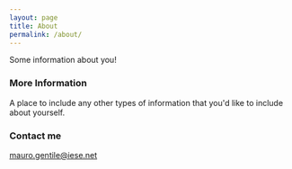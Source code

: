 ```yaml
---
layout: page
title: About
permalink: /about/
---
```


Some information about you!

### More Information

A place to include any other types of information that you'd like to include about yourself.

### Contact me

[mauro.gentile@iese.net](mailto:mauro.gentile@iese.net)
